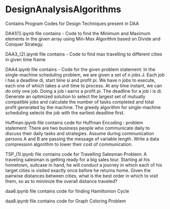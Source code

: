 # DesignAnalysisAlgorithms
Contains Program Codes for Design Techniques present in DAA

DAA1(1).ipynb file contains - Code  to find the Minimum and Maximum elements in the given array using
Min-Max Algorithm based on Divide and Conquer Strategy.

DAA3_(2).ipynb file contains - Code to find max travelling to different cities in given time frame

DAA4.ipynb file contains - Code for the given problem statement:
In the single-machine scheduling problem, we are given a set of n jobs J. Each job i
has a deadline di, start time si and profit pi. We have n jobs to execute, each one of
which takes a unit time to process. At any time instant, we can do only one job.
Doing a job i earns a profit pi. The deadline for a job i is di. Generate an optimized
solution to select the largest set of mutually compatible jobs and calculate the
number of tasks completed and total profit generated by the machine. The greedy
algorithm for single-machine scheduling selects the job with the earliest deadline
first.

Huffman.ipynb file contains code for Huffman Encoding :
problem statement:
There are two business people who communicate daily to discuss their daily tasks and
strategies. Assume during communication persons A and B are passing the message of
variable length. Write a data compression algorithm to lower their cost of
communication.

TSP_(1).ipynb file contains code for Travelling Salesman Problem:
A traveling salesman is getting ready for a big sales tour. Starting at his
hometown, suitcase in hand, he will conduct a journey in which each of his target
cities is visited exactly once before he returns home. Given the pairwise distances
between cities, what is the best order in which to visit them, so as to minimize the
overall distance traveled?

daa6.ipynb file contains code for finding Hamiltonion Cycle

daa8.ipynb file contains code for Graph Coloring Problem
